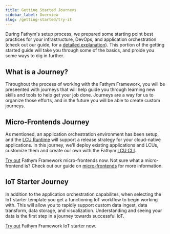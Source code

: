```yaml
---
title: Getting Started Journeys
sidebar_label: Overview
slug: /getting-started/try-it
---
```


During Fathym's setup process, we prepared some starting point best practices for your infrastructure, DevOps, and application orchestration (check out our guide, for a [detailed explanation](enterprise-setup-explained)).  This portion of the getting started guide will take you through some of the basics, and proide you some ways to dig in further.

<!-- 
Some context on what was setup... DevOps, Azure resources, LCU Runtime, default micro-apps and pre-conifgured microapps

Summarize where we'll start, what we'll accomplish, and where we'll end...

Deafult apps relate to enterprise whitelabeling -->

## What is a Journey?

Throughout the process of working with the Fathym Framework, you will be preseented with journeys that will help guide you through learning new skills and tools to help get your job done.  Journeys are a way for us to organize those efforts, and in the future you will be able to create custom journeys.

## Micro-Frontends Journey

As mentioned, an application orchestration environment has been setup, and the [LCU Runtime](../developers/applications/runtime) will support a release strategy for your cloud-native applications.  In this journey, we'll deploy existing applications and LCUs, customize them and create our own with the Fathym [LCU CLI](../developers/applications/cli).

[Try out](try-it/micro-frontends) Fathym Framework micro-frontends now.  Not sure what a micro-frontend is?  Check out our guide on [micro-frontends](../developers/applications/micro-frontends) for more information.  

## IoT Starter Journey

In addition to the application orchestration capabilites, when selecting the IoT starter template you get a functioning IoT workflow to begin working with.  This will allow you to rapidly support custom data ingest, data transform, data storage, and visualization.  Understanding and seeing your data is the first step in a journey towards successful IoT.

[Try out](try-it/iot) Fathym Framework IoT starter now.
